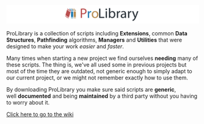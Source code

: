 ![alt=ProLibrary](https://github.com/kgazcurra/ProLibraryWiki/blob/master/ProLibrary_logo_bright_long.png)

ProLibrary is a collection of scripts including **Extensions**, common **Data Structures**, **Pathfinding** algorithms, **Managers** and **Utilities** that were designed to make your work _easier_ and _faster_.

Many times when starting a new project we find ourselves **needing** many of these scripts. The thing is, we've all used some in previous projects but most of the time they are outdated, not generic enough to simply adapt to our current project, or we might not remember exactly how to use them.

By downloading ProLibrary you make sure said scripts are **generic**, well **documented** and being **maintained** by a third party without you having to worry about it.

[Click here to go to the wiki](https://github.com/kgazcurra/ProLibraryWiki/wiki)


